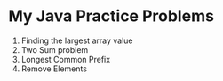# My Java Practice Problems

1. Finding the largest array value
2. Two Sum problem
3. Longest Common Prefix
4. Remove Elements

